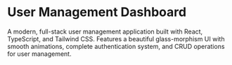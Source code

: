 # User Management Dashboard
A modern, full-stack user management application built with React, TypeScript, and Tailwind CSS. Features a beautiful glass-morphism UI with smooth animations, complete authentication system, and CRUD operations for user management.
